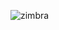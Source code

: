 
![zimbra](https://github.com/NidhalGhazouani/Zimbra-platform/assets/86621140/589c5607-6f52-4faf-9009-73f0ed2deb08)
